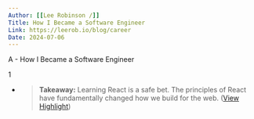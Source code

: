 ```yaml
---
Author: [[Lee Robinson /]]
Title: How I Became a Software Engineer
Link: https://leerob.io/blog/career
Date: 2024-07-06
---
```

A - How I Became a Software Engineer

1
- > **Takeaway:** Learning React is a safe bet. The principles of React have fundamentally changed how we build for the web. ([View Highlight](https://read.readwise.io/read/01gr1vs1rxg5j79c5tshh41y5q))
